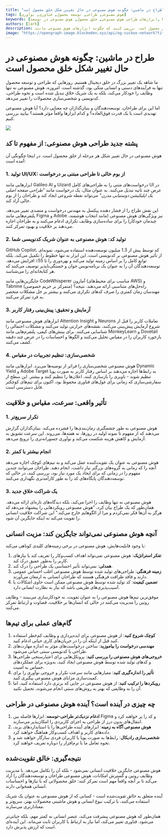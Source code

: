 ```yaml
---
title: "طراح در ماشین: چگونه هوش مصنوعی در حال تغییر شکل خلق محصول است"
tags: [هوش مصنوعی, طراحی, توسعه محصول, فناوری, نوآوری]
keywords: [ابزارهای طراحی هوش مصنوعی, خلق محصول, هوش مصنوعی در توسعه, UI/UX, شخصی‌سازی هوش مصنوعی]
authors: [lark]
description: هوش مصنوعی با ایفای نقش به عنوان یک شریک خلاق در طراحی و توسعه، در حال تغییر شکل خلق محصول است. بررسی کنید که چگونه ابزارهای هوش مصنوعی مانند GitHub Copilot و Galileo AI در حال تغییر شکل طراحی UI/UX، تولید کد و شخصی‌سازی هستند، در حالی که سرعت، مقیاس و خلاقیت را در فرآیند خلق دیجیتال افزایش می‌دهند.
image: "https://opengraph-image.blockeden.xyz/api/og-cuckoo-network?title=طراح%20در%20ماشین%3A%20چگونه%20هوش%20مصنوعی%20در%20حال%20تغییر%20شکل%20خلق%20محصول%20است"
---
```


# طراح در ماشین: چگونه هوش مصنوعی در حال تغییر شکل خلق محصول است

ما شاهد یک تغییر بزرگ در خلق دیجیتال هستیم. روزهایی که طراحی و توسعه محصول تنها به فرآیندهای دستی و انسانی متکی بود، گذشته است. امروزه، هوش مصنوعی نه تنها وظایف را خودکار می‌کند، بلکه به یک شریک خلاق تبدیل شده است و نحوه طراحی، کدنویسی و شخصی‌سازی محصولات را تغییر می‌دهد.

اما این برای طراحان، توسعه‌دهندگان و بنیان‌گذاران چه معنایی دارد؟ آیا هوش مصنوعی تهدیدی است یا یک قدرت فوق‌العاده؟ و کدام ابزارها واقعاً مؤثر هستند؟ بیایید بررسی کنیم.

![](https://opengraph-image.blockeden.xyz/api/og-cuckoo-network?title=طراح%20در%20ماشین%3A%20چگونه%20هوش%20مصنوعی%20در%20حال%20تغییر%20شکل%20خلق%20محصول%20است)

## پشته جدید طراحی هوش مصنوعی: از مفهوم تا کد

هوش مصنوعی در حال تغییر شکل هر مرحله از خلق محصول است. در اینجا چگونگی آن آمده است:

### 1. **تولید UI/UX: از بوم خالی تا طراحی مبتنی بر درخواست**
ابزارهایی مانند Galileo AI و Uizard درخواست‌های متنی را به طراحی‌های کامل UI در عرض چند ثانیه تبدیل می‌کنند. به عنوان مثال، یک درخواست مانند *"طراحی صفحه اصلی یک اپلیکیشن دوستیابی مدرن"* می‌تواند نقطه شروعی ایجاد کند و طراحان را از بوم خالی آزاد کند.

این نقش طراح را از فشار دهنده پیکسل به مهندس درخواست و متصدی تغییر می‌دهد. پلتفرم‌هایی مانند Figma و Adobe نیز ویژگی‌های هوش مصنوعی (مانند انتخاب هوشمند، چیدمان خودکار) را برای ساده‌سازی وظایف تکراری ادغام می‌کنند و به طراحان اجازه می‌دهند بر خلاقیت و بهبود تمرکز کنند.

### 2. **تولید کد: هوش مصنوعی به عنوان شریک کدنویسی شما**
GitHub Copilot، که توسط بیش از 1.3 میلیون توسعه‌دهنده استفاده می‌شود، نمونه‌ای از تأثیر هوش مصنوعی بر کدنویسی است. این ابزار نه تنها خطوط را تکمیل می‌کند، بلکه توابع کامل را بر اساس زمینه تولید می‌کند و بهره‌وری را تا 55٪ افزایش می‌دهد. توسعه‌دهندگان آن را به عنوان یک برنامه‌نویس جوان و خستگی‌ناپذیر توصیف می‌کنند که هر کتابخانه‌ای را می‌شناسد.

جایگزین‌هایی مانند CodeWhisperer آمازون (مناسب برای محیط‌های AWS) و Tabnine (متمرکز بر حریم خصوصی) راه‌حل‌های متناسبی ارائه می‌دهند. نتیجه؟ مهندسان زمان کمتری را صرف کدهای تکراری می‌کنند و بیشتر بر حل مشکلات منحصر به فرد تمرکز می‌کنند.

### 3. **آزمایش و تحقیق: پیش‌بینی رفتار کاربر**
ابزارهای هوش مصنوعی مانند Attention Insight و Neurons تعاملات کاربر را قبل از شروع آزمایش پیش‌بینی می‌کنند، نقشه‌های حرارتی تولید می‌کنند و مشکلات احتمالی را شناسایی می‌کنند. برای بینش‌های کیفی، پلتفرم‌هایی مانند MonkeyLearn و Dovetail بازخورد کاربران را در مقیاس تحلیل می‌کنند و الگوها و احساسات را در عرض چند دقیقه کشف می‌کنند.

### 4. **شخصی‌سازی: تنظیم تجربیات در مقیاس**
هوش مصنوعی شخصی‌سازی را فراتر از توصیه‌ها می‌برد. ابزارهایی مانند Dynamic Yield و Adobe Target به رابط‌ها اجازه می‌دهند بر اساس رفتار کاربر به صورت پویا تنظیم شوند - ناوبری را بازسازی کنند، اعلان‌ها را تنظیم کنند و بیشتر. این سطح از سفارشی‌سازی که زمانی برای غول‌های فناوری محفوظ بود، اکنون برای تیم‌های کوچکتر قابل دسترسی است.



## تأثیر واقعی: سرعت، مقیاس و خلاقیت

### 1. **تکرار سریع‌تر**
هوش مصنوعی به طور چشمگیری زمان‌بندی‌ها را فشرده می‌کند. بنیان‌گذاران گزارش می‌دهند که از مفهوم تا نمونه اولیه در روزها، نه هفته‌ها، می‌روند. این سرعت تشویق به آزمایش و کاهش هزینه شکست می‌کند و نوآوری جسورانه‌تری را ترویج می‌دهد.

### 2. **انجام بیشتر با کمتر**
هوش مصنوعی به عنوان یک تقویت‌کننده عمل می‌کند و به تیم‌های کوچک اجازه می‌دهد آنچه را که زمانی به گروه‌های بزرگتر نیاز داشت، انجام دهند. طراحان می‌توانند چندین مفهوم را در زمانی که برای ایجاد یک مورد نیاز بود، بررسی کنند، در حالی که توسعه‌دهندگان پایگاه‌های کد را به طور کارآمدتری نگهداری می‌کنند.

### 3. **یک شراکت خلاق جدید**
هوش مصنوعی نه تنها وظایف را اجرا می‌کند، بلکه دیدگاه‌های تازه‌ای ارائه می‌دهد. همان‌طور که یک طراح بیان کرد، "هوش مصنوعی رویکردهایی را پیشنهاد می‌دهد که هرگز به آن‌ها فکر نمی‌کردم و مرا از الگوهایم خارج می‌کند." این شراکت خلاقیت انسانی را تقویت می‌کند نه اینکه جایگزین آن شود.



## آنچه هوش مصنوعی نمی‌تواند جایگزین کند: مزیت انسانی

با وجود قابلیت‌هایش، هوش مصنوعی در برخی زمینه‌های کلیدی کوتاهی می‌کند:
1. **تفکر استراتژیک**: هوش مصنوعی نمی‌تواند اهداف کسب‌وکار را تعریف کند یا نیازهای کاربر را به‌طور عمیق درک کند.
2. **همدلی**: نمی‌تواند تأثیر احساسی یک طراحی را درک کند.
3. **زمینه فرهنگی**: طراحی‌های تولید شده توسط هوش مصنوعی اغلب احساس عمومی دارند و فاقد ظرافت فرهنگی هستند که طراحان انسانی به ارمغان می‌آورند.
4. **تضمین کیفیت**: کد تولید شده توسط هوش مصنوعی ممکن است حاوی اشکالات یا آسیب‌پذیری‌های ظریفی باشد که نیاز به نظارت انسانی دارد.

موفق‌ترین تیم‌ها هوش مصنوعی را به عنوان تقویت، نه خودکارسازی می‌بینند - وظایف روتین را مدیریت می‌کنند در حالی که انسان‌ها بر خلاقیت، قضاوت و ارتباط تمرکز می‌کنند.



## گام‌های عملی برای تیم‌ها

1. **کوچک شروع کنید**: از هوش مصنوعی برای ایده‌پردازی و وظایف کم‌خطر استفاده کنید قبل از اینکه آن را در جریان‌های کاری حیاتی ادغام کنید.
2. **مهندسی درخواست را بیاموزید**: ساختن درخواست‌های مؤثر به اندازه مهارت‌های طراحی یا کدنویسی سنتی حیاتی می‌شود.
3. **خروجی‌های هوش مصنوعی را بررسی کنید**: پروتکل‌هایی برای اعتبارسنجی طراحی‌ها و کدهای تولید شده توسط هوش مصنوعی ایجاد کنید، به‌ویژه برای عملکردهای حساس به امنیت.
4. **تأثیر را اندازه‌گیری کنید**: معیارهایی مانند سرعت تکرار و خروجی نوآوری را برای کمیت‌سازی مزایای هوش مصنوعی پیگیری کنید.
5. **رویکردها را ترکیب کنید**: از هوش مصنوعی در جایی که برتری دارد استفاده کنید، اما آن را به وظایفی که بهتر به روش‌های سنتی انجام می‌شوند، تحمیل نکنید.



## چه چیزی در آینده است؟ آینده هوش مصنوعی در طراحی

1. **ادغام نزدیک‌تر طراحی-توسعه**: ابزارها فاصله بین Figma و کد را پر خواهند کرد و انتقال‌های بدون درز از طراحی به اجزای کاربردی را امکان‌پذیر می‌سازند.
2. **هوش مصنوعی آگاه به زمینه**: ابزارهای آینده طراحی‌ها را با استانداردهای برند، داده‌های کاربر و اهداف کسب‌وکار هماهنگ خواهند کرد.
3. **شخصی‌سازی رادیکال**: رابط‌ها به صورت پویا با کاربران فردی سازگار خواهند شد و نحوه تعامل ما با نرم‌افزار را دوباره تعریف خواهند کرد.



## نتیجه‌گیری: خالق تقویت‌شده

هوش مصنوعی جایگزین خلاقیت انسانی نمی‌شود - بلکه آن را تکامل می‌دهد. با مدیریت وظایف روتین و گسترش امکانات، هوش مصنوعی طراحان و توسعه‌دهندگان را آزاد می‌کند تا بر آنچه واقعاً مهم است تمرکز کنند: خلق محصولاتی که با نیازها و احساسات انسانی همخوانی دارند.

آینده متعلق به *خالق تقویت‌شده* است - کسانی که از هوش مصنوعی به عنوان یک شریک استفاده می‌کنند، با ترکیب نبوغ انسانی و هوش ماشینی محصولات بهتر، سریع‌تر و معنادارتری می‌سازند.

همان‌طور که هوش مصنوعی پیشرفت می‌کند، عنصر انسانی نه کمتر مهم، بلکه حیاتی‌تر می‌شود. فناوری تغییر می‌کند، اما نیاز به ارتباط با کاربران ثابت می‌ماند. این آینده‌ای است که ارزش پذیرش دارد.